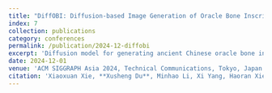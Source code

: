 ```yaml
---
title: "DiffOBI: Diffusion-based Image Generation of Oracle Bone Inscription Style Characters"
index: 7
collection: publications
category: conferences
permalink: /publication/2024-12-diffobi
excerpt: 'Diffusion model for generating ancient Chinese oracle bone inscription characters.'
date: 2024-12-01
venue: 'ACM SIGGRAPH Asia 2024, Technical Communications, Tokyo, Japan'
citation: 'Xiaoxuan Xie, **Xusheng Du**, Minhao Li, Xi Yang, Haoran Xie.' 
---
```

